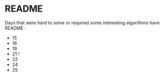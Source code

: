 # README

Days that were hard to solve or required some interesting algorithms have README : 

* 15
* 16
* 19
* 21 !
* 22
* 24
* 25
